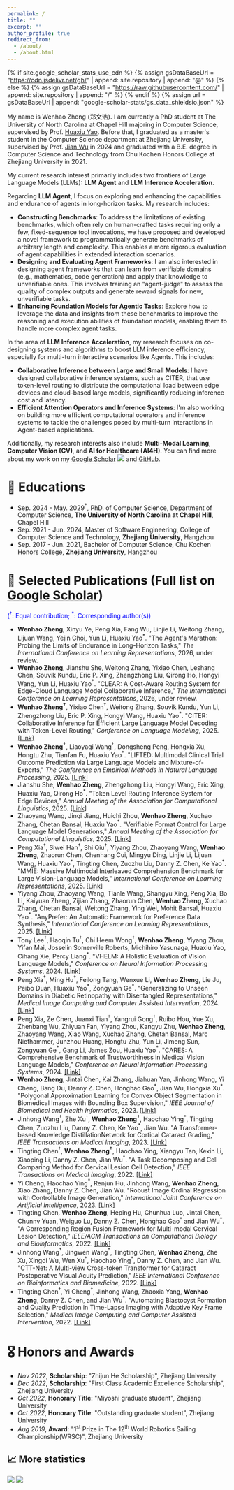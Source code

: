 ```yaml
---
permalink: /
title: ""
excerpt: ""
author_profile: true
redirect_from: 
  - /about/
  - /about.html
---
```


{% if site.google_scholar_stats_use_cdn %}
{% assign gsDataBaseUrl = "https://cdn.jsdelivr.net/gh/" | append: site.repository | append: "@" %}
{% else %}
{% assign gsDataBaseUrl = "https://raw.githubusercontent.com/" | append: site.repository | append: "/" %}
{% endif %}
{% assign url = gsDataBaseUrl | append: "google-scholar-stats/gs_data_shieldsio.json" %}

<span class='anchor' id='about-me'></span>

My name is Wenhao Zheng (郑文浩). I am currently a PhD student at The University of North Carolina at Chapel Hill majoring in Computer Science, supervised by Prof. [Huaxiu Yao](https://www.huaxiuyao.io/). Before that, I graduated as a master's student in the Computer Science department at Zhejiang University, supervised by Prof. [Jian Wu](https://person.zju.edu.cn/0004274) in 2024 and graduated with a B.E. degree in Computer Science and Technology from Chu Kochen Honors College at Zhejiang University in 2021.

My current research interest primarily includes two frontiers of Large Language Models (LLMs): **LLM Agent** and **LLM Inference Acceleration**.

Regarding **LLM Agent**, I focus on exploring and enhancing the capabilities and endurance of agents in long-horizon tasks. My research includes:
* **Constructing Benchmarks**: To address the limitations of existing benchmarks, which often rely on human-crafted tasks requiring only a few, fixed-sequence tool invocations, we have proposed and developed a novel framework to programmatically generate benchmarks of arbitrary length and complexity. This enables a more rigorous evaluation of agent capabilities in extended interaction scenarios.
* **Designing and Evaluating Agent Frameworks**: I am also interested in designing agent frameworks that can learn from verifiable domains (e.g., mathematics, code generation) and apply that knowledge to unverifiable ones. This involves training an "agent-judge" to assess the quality of complex outputs and generate reward signals for new, unverifiable tasks.
* **Enhancing Foundation Models for Agentic Tasks**: Explore how to leverage the data and insights from these benchmarks to improve the reasoning and execution abilities of foundation models, enabling them to handle more complex agent tasks.

In the area of **LLM Inference Acceleration**, my research focuses on co-designing systems and algorithms to boost LLM inference efficiency, especially for multi-turn interactive scenarios like Agents. This includes:
* **Collaborative Inference between Large and Small Models**: I have designed collaborative inference systems, such as CITER, that use token-level routing to distribute the computational load between edge devices and cloud-based large models, significantly reducing inference cost and latency.
* **Efficient Attention Operators and Inference Systems**: I'm also working on building more efficient computational operators and inference systems to tackle the challenges posed by multi-turn interactions in Agent-based applications.

Additionally, my research interests also include **Multi-Modal Learning**, **Computer Vision (CV)**, and **AI for Healthcare (AI4H)**. You can find more about my work on my [Google Scholar](https://scholar.google.com/citations?user=dR1J_4EAAAAJ) <a href='https://scholar.google.com/citations?user=dR1J_4EAAAAJ'><img src="https://img.shields.io/endpoint?url={{ url | url_encode }}&logo=Google%20Scholar&labelColor=f6f6f6&color=9cf&style=flat&label=citations"></a> and [GitHub](https://github.com/shenmishajing).

<!-- My current research interest primarily includes **<span style="color:#73E87A">Computer Vision (CV)</span>**, **<span style="color:#76AFE5">Natural Language Processing (NLP)</span>** based on LLMs and **<span style="color:#76E5D2">Multi-Modal Learning (MML)</span>** involving Vision and Language modalities, especially for **<span style="color:#E57694">Healthcare (AI4H)</span>**. Specifically, I have published several papers <a href='https://scholar.google.com/citations?user=dR1J_4EAAAAJ'><img src="https://img.shields.io/endpoint?url={{ url | url_encode }}&logo=Google%20Scholar&labelColor=f6f6f6&color=9cf&style=flat&label=citations"></a> on the following topics:

- Tabular data prediction and text classification based on LLM[**<span style="color:#76AFE5">NLP</span>**].
- Weakly-supervised instance segmentation on medical images[**<span style="color:#73E87A">CV</span>**, **<span style="color:#E57694">AI4H</span>**].
- Object detection with multiple modalities for healthcare[**<span style="color:#73E87A">CV</span>**, **<span style="color:#76E5D2">MML</span>**, **<span style="color:#E57694">AI4H</span>**].
- Image classification with ordinal regression and generation for healthcare[**<span style="color:#73E87A">CV</span>**, **<span style="color:#E57694">AI4H</span>**].

In addition, I am also interested in the following topics:

- High-performance AI systems, including AI chips, operators in AI framework and performance optimization in distributed training.
- Reinforcement learning, especially for the application in LLM and games, such as StarCraft II.
- Physics, physical simulation and physics-guided learning.
- Any interesting technical topics in computer science, physics and finance I am not familiar with now.

In my spare time, I also enjoy writing some helpful and interesting tools for research and daily life. You can find them on my [GitHub](https://github.com/shenmishajing). -->

<!-- # 🔥 News

- *2024.02*: 🎉 One [paper](https://arxiv.org/abs/2402.06512) was released on arXiv. 
- *2023.12*: 🎉 One [paper](https://ieeexplore.ieee.org/document/10354298) was accepted by JBHI. 
- *2023.10*: 🎉 One [paper](https://ieeexplore.ieee.org/document/10294274) was accepted by TMI. 
- *2023.01*: 🔥 A helpful [library](https://github.com/shenmishajing/lightning_template) with a collection of tools wrapped on [pytorch-lightning](https://github.com/Lightning-AI/pytorch-lightning) was released. 
- *2022.05*: 🎉 One [paper](https://ieeexplore.ieee.org/document/9784879) was accepted by TCBB. 
- *2022.03*: 🎉 One [paper](https://ieeexplore.ieee.org/document/9744114) was accepted by TMI.  -->

# 📖 Educations

<!-- AUTO_EDUCATION_START -->
- Sep. 2024 - May. 2029$^*$, PhD. of Computer Science, Department of Computer Science, **The University of North Carolina at Chapel Hill**, Chapel Hill
- Sep. 2021 - Jun. 2024, Master of Software Engineering, College of Computer Science and Technology, **Zhejiang University**, Hangzhou
- Sep. 2017 - Jun. 2021, Bachelor of Computer Science, Chu Kochen Honors College, **Zhejiang University**, Hangzhou
<!-- AUTO_EDUCATION_END -->

# 📝 Selected Publications (Full list on [Google Scholar](https://scholar.google.com/citations?user=dR1J_4EAAAAJ))

<span style="color:blue">($^\dagger$: Equal contribution; $^*$: Corresponding author(s))</span>

<!-- AUTO_PUBLICATIONS_START -->
- **Wenhao Zheng**, Xinyu Ye, Peng Xia, Fang Wu, Linjie Li, Weitong Zhang, Lijuan Wang, Yejin Choi, Yun Li, Huaxiu Yao$^*$. "The Agent's Marathon: Probing the Limits of Endurance in Long-Horizon Tasks," *The International Conference on Learning Representations*, 2026, under review.
- **Wenhao Zheng**, Jianshu She, Weitong Zhang, Yixiao Chen, Leshang Chen, Souvik Kundu, Eric P. Xing, Zhengzhong Liu, Qirong Ho, Hongyi Wang, Yun Li, Huaxiu Yao$^*$. "CLEAR: A Cost-Aware Routing System for Edge-Cloud Language Model Collaborative Inference," *The International Conference on Learning Representations*, 2026, under review.
- **Wenhao Zheng$^\dagger$**, Yixiao Chen$^\dagger$, Weitong Zhang, Souvik Kundu, Yun Li, Zhengzhong Liu, Eric P. Xing, Hongyi Wang, Huaxiu Yao$^*$. "CITER: Collaborative Inference for Efficient Large Language Model Decoding with Token-Level Routing," *Conference on Language Modeling*, 2025. [[Link]](https://openreview.net/forum?id=nqX9UYW9Af)
- **Wenhao Zheng$^\dagger$**, Liaoyaqi Wang$^\dagger$, Dongsheng Peng, Hongxia Xu, Hongtu Zhu, Tianfan Fu, Huaxiu Yao$^*$. "LIFTED: Multimodal Clinical Trial Outcome Prediction via Large Language Models and Mixture-of-Experts," *The Conference on Empirical Methods in Natural Language Processing*, 2025. [[Link]](https://openreview.net/forum?id=HS4XgL5JyP)
- Jianshu She, **Wenhao Zheng**, Zhengzhong Liu, Hongyi Wang, Eric Xing, Huaxiu Yao, Qirong Ho$^*$. "Token Level Routing Inference System for Edge Devices," *Annual Meeting of the Association for Computational Linguistics*, 2025. [[Link]](https://aclanthology.org/2025.acl-demo.16/)
- Zhaoyang Wang, Jinqi Jiang, Huichi Zhou, **Wenhao Zheng**, Xuchao Zhang, Chetan Bansal, Huaxiu Yao$^*$. "Verifiable Format Control for Large Language Model Generations," *Annual Meeting of the Association for Computational Linguistics*, 2025. [[Link]](https://aclanthology.org/2025.findings-naacl.194/)
- Peng Xia$^\dagger$, Siwei Han$^\dagger$, Shi Qiu$^\dagger$, Yiyang Zhou, Zhaoyang Wang, **Wenhao Zheng**, Zhaorun Chen, Chenhang Cui, Mingyu Ding, Linjie Li, Lijuan Wang, Huaxiu Yao$^*$, Tingting Chen, Zuozhu Liu, Danny Z. Chen, Ke Yao$^*$. "MMIE: Massive Multimodal Interleaved Comprehension Benchmark for Large Vision-Language Models," *International Conference on Learning Representations*, 2025. [[Link]](https://openreview.net/forum?id=HnhNRrLPwm)
- Yiyang Zhou, Zhaoyang Wang, Tianle Wang, Shangyu Xing, Peng Xia, Bo Li, Kaiyuan Zheng, Zijian Zhang, Zhaorun Chen, **Wenhao Zheng**, Xuchao Zhang, Chetan Bansal, Weitong Zhang, Ying Wei, Mohit Bansal, Huaxiu Yao$^*$. "AnyPrefer: An Automatic Framework for Preference Data Synthesis," *International Conference on Learning Representations*, 2025. [[Link]](https://openreview.net/forum?id=WpZyPk79Fu)
- Tony Lee$^\dagger$, Haoqin Tu$^\dagger$, Chi Heem Wong$^\dagger$, **Wenhao Zheng**, Yiyang Zhou, Yifan Mai, Josselin Somerville Roberts, Michihiro Yasunaga, Huaxiu Yao, Cihang Xie, Percy Liang$^*$. "VHELM: A Holistic Evaluation of Vision Language Models," *Conference on Neural Information Processing Systems*, 2024. [[Link]](https://crfm.stanford.edu/helm/vhelm/latest/)
- Peng Xia$^\dagger$, Ming Hu$^\dagger$, Feilong Tang, Wenxue Li, **Wenhao Zheng**, Lie Ju, Peibo Duan, Huaxiu Yao$^*$, Zongyuan Ge$^*$. "Generalizing to Unseen Domains in Diabetic Retinopathy with Disentangled Representations," *Medical Image Computing and Computer Assisted Intervention*, 2024. [[Link]](https://link.springer.com/chapter/10.1007/978-3-031-72117-5_40)
- Peng Xia, Ze Chen, Juanxi Tian$^\dagger$, Yangrui Gong$^\dagger$, Ruibo Hou, Yue Xu, Zhenbang Wu, Zhiyuan Fan, Yiyang Zhou, Kangyu Zhu, **Wenhao Zheng**, Zhaoyang Wang, Xiao Wang, Xuchao Zhang, Chetan Bansal, Marc Niethammer, Junzhou Huang, Hongtu Zhu, Yun Li, Jimeng Sun, Zongyuan Ge$^*$, Gang Li, James Zou, Huaxiu Yao$^*$. "CARES: A Comprehensive Benchmark of Trustworthiness in Medical Vision Language Models," *Conference on Neural Information Processing Systems*, 2024. [[Link]](https://proceedings.neurips.cc/paper_files/paper/2024/file/fde7f40f8ced5735006810534dc66b33-Paper-Datasets_and_Benchmarks_Track.pdf)
- **Wenhao Zheng**, Jintai Chen, Kai Zhang, Jiahuan Yan, Jinhong Wang, Yi Cheng, Bang Du, Danny Z. Chen, Honghao Gao$^*$, Jian Wu, Hongxia Xu$^*$. "Polygonal Approximation Learning for Convex Object Segmentation in Biomedical Images with Bounding Box Supervision," *IEEE Journal of Biomedical and Health Informatics*, 2023. [[Link]](https://ieeexplore.ieee.org/document/10354298)
- Jinhong Wang$^\dagger$, Zhe Xu$^\dagger$, **Wenhao Zheng$^\dagger$**, Haochao Ying$^*$, Tingting Chen, Zuozhu Liu, Danny Z. Chen, Ke Yao$^*$, Jian Wu. "A Transformer-based Knowledge DistillationNetwork for Cortical Cataract Grading," *IEEE Transactions on Medical Imaging*, 2023. [[Link]](https://ieeexplore.ieee.org/abstract/document/10294274)
- Tingting Chen$^\dagger$, **Wenhao Zheng$^\dagger$**, Haochao Ying, Xiangyu Tan, Kexin Li, Xiaoping Li, Danny Z. Chen, Jian Wu$^*$. "A Task Decomposing and Cell Comparing Method for Cervical Lesion Cell Detection," *IEEE Transactions on Medical Imaging*, 2022. [[Link]](https://ieeexplore.ieee.org/document/9744114)
- Yi Cheng, Haochao Ying$^*$, Renjun Hu, Jinhong Wang, **Wenhao Zheng**, Xiao Zhang, Danny Z. Chen, Jian Wu. "Robust Image Ordinal Regression with Controllable Image Generation," *International Joint Conference on Artificial Intelligence*, 2023. [[Link]](https://dl.acm.org/doi/abs/10.24963/ijcai.2023/70)
- Tingting Chen, **Wenhao Zheng**, Heping Hu, Chunhua Luo, Jintai Chen, Chunnv Yuan, Weiguo Lu, Danny Z. Chen, Honghao Gao$^*$ and Jian Wu$^*$. "A Corresponding Region Fusion Framework for Multi-modal Cervical Lesion Detection," *IEEE/ACM Transactions on Computational Biology and Bioinformatics*, 2022. [[Link]](https://ieeexplore.ieee.org/document/9784879)
- Jinhong Wang$^\dagger$, Jingwen Wang$^\dagger$, Tingting Chen, **Wenhao Zheng**, Zhe Xu, Xingdi Wu, Wen Xu$^*$, Haochao Ying$^*$, Danny Z. Chen, and Jian Wu. "CTT-Net: A Multi-view Cross-token Transformer for Cataract Postoperative Visual Acuity Prediction," *IEEE International Conference on Bioinformatics and Biomedicine*, 2022. [[Link]](https://ieeexplore.ieee.org/document/9995392)
- Tingting Chen$^\dagger$, Yi Cheng$^\dagger$, Jinhong Wang, Zhaoxia Yang, **Wenhao Zheng**, Danny Z. Chen, and Jian Wu$^*$. "Automating Blastocyst Formation and Quality Prediction in Time-Lapse Imaging with Adaptive Key Frame Selection," *Medical Image Computing and Computer Assisted Intervention*, 2022. [[Link]](https://link.springer.com/chapter/10.1007/978-3-031-16440-8_43)
<!-- AUTO_PUBLICATIONS_END -->

# 🎖 Honors and Awards

<!-- AUTO_AWARDS_START -->
- *Nov 2022*, **Scholarship**: "Zhijun He Scholarship", Zhejiang University
- *Dec 2022*, **Scholarship**: "First Class Academic Excellence Scholarship", Zhejiang University
- *Oct 2022*, **Honorary Title**: "Miyoshi graduate student", Zhejiang University
- *Oct 2022*, **Honorary Title**: "Outstanding graduate student", Zhejiang University
- *Aug 2019*, **Award**: "1$^\text{st}$ Prize in The 12$^\text{th}$ World Robotics Sailing Championship(WRSC)", Zhejiang University
<!-- AUTO_AWARDS_END -->

## 📈 More statistics

[![](https://github-readme-stats.vercel.app/api?username=shenmishajing&show_icons=true&include_all_commits=true&rank_icon=github)](https://github.com/shenmishajing)
[![](https://github-readme-stats.vercel.app/api/top-langs/?username=shenmishajing&layout=compact&langs_count=8)](https://github.com/shenmishajing)

